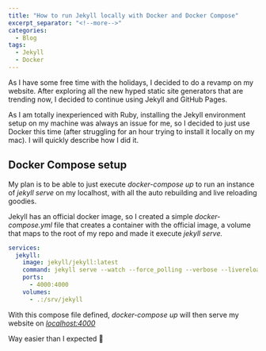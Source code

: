 ```yaml
---
title: "How to run Jekyll locally with Docker and Docker Compose"
excerpt_separator: "<!--more-->"
categories:
  - Blog
tags:
  - Jekyll
  - Docker
---
```


As I have some free time with the holidays, I decided to do a revamp on my website. After exploring all the new hyped static site generators that are trending now, I decided to continue using Jekyll and GitHub Pages.

As I am totally inexperienced with Ruby, installing the Jekyll environment setup on my machine was always an issue for me, so I decided to just use Docker this time (after struggling for an hour trying to install it locally on my mac). I will quickly describe how I did it.

<!--more-->

## Docker Compose setup

My plan is to be able to just execute *docker-compose up* to run an instance of *jekyll serve* on my localhost, with all the auto rebuilding and live reloading goodies.

Jekyll has an official docker image, so I created a simple *docker-compose.yml* file that creates a container with the official image, a volume that maps to the root of my repo and made it execute *jekyll serve.*

```yaml
services:
  jekyll:
    image: jekyll/jekyll:latest
    command: jekyll serve --watch --force_polling --verbose --livereload
    ports:
      - 4000:4000
    volumes:
      - .:/srv/jekyll
```

With this compose file defined, *docker-compose up* will then serve my website on *[localhost:4000](http://localhost:4000)* 

Way easier than I expected 🙂